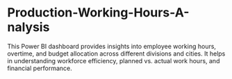 # Production-Working-Hours-A-nalysis
 This Power BI dashboard provides insights into employee working hours, overtime, and budget allocation across different divisions and cities. It helps in understanding workforce efficiency, planned vs. actual work hours, and financial performance.

